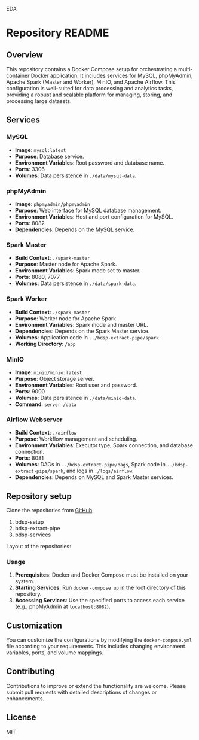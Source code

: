 EDA

# Repository README

## Overview

This repository contains a Docker Compose setup for orchestrating a multi-container Docker application. It includes services for MySQL, phpMyAdmin, Apache Spark (Master and Worker), MinIO, and Apache Airflow. This configuration is well-suited for data processing and analytics tasks, providing a robust and scalable platform for managing, storing, and processing large datasets.

## Services

### MySQL
- **Image**: `mysql:latest`
- **Purpose**: Database service.
- **Environment Variables**: Root password and database name.
- **Ports**: 3306
- **Volumes**: Data persistence in `./data/mysql-data`.

### phpMyAdmin
- **Image**: `phpmyadmin/phpmyadmin`
- **Purpose**: Web interface for MySQL database management.
- **Environment Variables**: Host and port configuration for MySQL.
- **Ports**: 8082
- **Dependencies**: Depends on the MySQL service.

### Spark Master
- **Build Context**: `./spark-master`
- **Purpose**: Master node for Apache Spark.
- **Environment Variables**: Spark mode set to master.
- **Ports**: 8080, 7077
- **Volumes**: Data persistence in `./data/spark-data`.

### Spark Worker
- **Build Context**: `./spark-master`
- **Purpose**: Worker node for Apache Spark.
- **Environment Variables**: Spark mode and master URL.
- **Dependencies**: Depends on the Spark Master service.
- **Volumes**: Application code in `../bdsp-extract-pipe/spark`.
- **Working Directory**: `/app`

### MinIO
- **Image**: `minio/minio:latest`
- **Purpose**: Object storage server.
- **Environment Variables**: Root user and password.
- **Ports**: 9000
- **Volumes**: Data persistence in `./data/minio-data`.
- **Command**: `server /data`

### Airflow Webserver
- **Build Context**: `./airflow`
- **Purpose**: Workflow management and scheduling.
- **Environment Variables**: Executor type, Spark connection, and database connection.
- **Ports**: 8081
- **Volumes**: DAGs in `../bdsp-extract-pipe/dags`, Spark code in `../bdsp-extract-pipe/spark`, and logs in `./logs/airflow`.
- **Dependencies**: Depends on MySQL and Spark Master services.

## Repository setup
Clone the repositories from [GitHub](https://github.com/dhbw-loerrach-wds22a)
1. bdsp-setup
3. bdsp-extract-pipe
4. bdsp-services

Layout of the repositories:
### Usage

1. **Prerequisites**: Docker and Docker Compose must be installed on your system.
2. **Starting Services**: Run `docker-compose up` in the root directory of this repository.
3. **Accessing Services**: Use the specified ports to access each service (e.g., phpMyAdmin at `localhost:8082`).

## Customization

You can customize the configurations by modifying the `docker-compose.yml` file according to your requirements. This includes changing environment variables, ports, and volume mappings.

## Contributing

Contributions to improve or extend the functionality are welcome. Please submit pull requests with detailed descriptions of changes or enhancements.

## License

MIT
